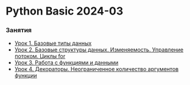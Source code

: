 # Python Basic 2024-03


### Занятия

- [Урок 1. Базовые типы данных](lessons/lesson.01/)
- [Урок 2. Базовые структуры данных. Изменяемость. Управление потоком. Циклы for](lessons/lesson.02/)
- [Урок 3. Работа с функциями и данными](lessons/lesson.03/)
- [Урок 4. Декораторы. Неограниченное количество аргументов функции](lessons/lesson.04/)
